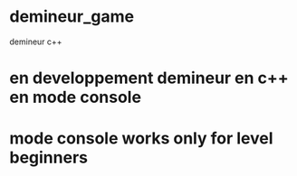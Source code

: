 # demineur_game
demineur c++
# en developpement demineur en c++ en mode console
# mode console works only for level beginners 
